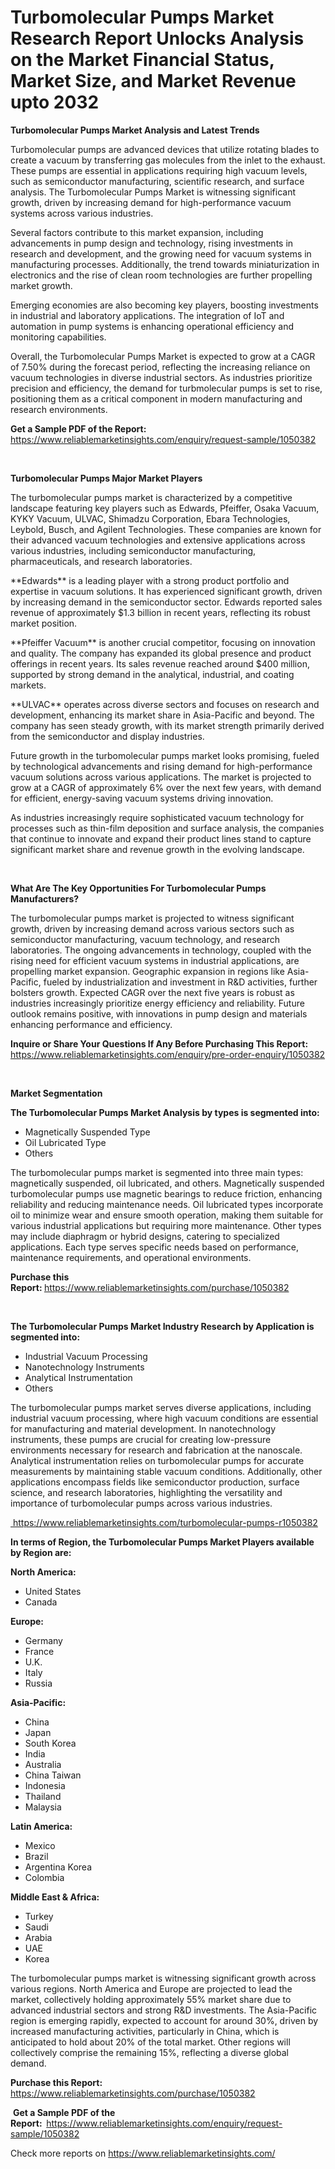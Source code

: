 <p><h1>Turbomolecular Pumps Market Research Report Unlocks Analysis on the Market Financial Status, Market Size, and Market Revenue upto 2032</h1></p><p><strong>Turbomolecular Pumps Market Analysis and Latest Trends</strong></p>
<p><p>Turbomolecular pumps are advanced devices that utilize rotating blades to create a vacuum by transferring gas molecules from the inlet to the exhaust. These pumps are essential in applications requiring high vacuum levels, such as semiconductor manufacturing, scientific research, and surface analysis. The Turbomolecular Pumps Market is witnessing significant growth, driven by increasing demand for high-performance vacuum systems across various industries.</p><p>Several factors contribute to this market expansion, including advancements in pump design and technology, rising investments in research and development, and the growing need for vacuum systems in manufacturing processes. Additionally, the trend towards miniaturization in electronics and the rise of clean room technologies are further propelling market growth. </p><p>Emerging economies are also becoming key players, boosting investments in industrial and laboratory applications. The integration of IoT and automation in pump systems is enhancing operational efficiency and monitoring capabilities. </p><p>Overall, the Turbomolecular Pumps Market is expected to grow at a CAGR of 7.50% during the forecast period, reflecting the increasing reliance on vacuum technologies in diverse industrial sectors. As industries prioritize precision and efficiency, the demand for turbmolecular pumps is set to rise, positioning them as a critical component in modern manufacturing and research environments.</p></p>
<p><strong>Get a Sample PDF of the Report:&nbsp;</strong> <a href="https://www.reliablemarketinsights.com/enquiry/request-sample/1050382?utm_campaign=2481&utm_medium=2&utm_source=Github&utm_content=ia&utm_term=15022025&utm_id=turbomolecular-pumps">https://www.reliablemarketinsights.com/enquiry/request-sample/1050382</a></p>
<p>&nbsp;</p>
<p><strong>Turbomolecular Pumps Major Market Players</strong></p>
<p><p>The turbomolecular pumps market is characterized by a competitive landscape featuring key players such as Edwards, Pfeiffer, Osaka Vacuum, KYKY Vacuum, ULVAC, Shimadzu Corporation, Ebara Technologies, Leybold, Busch, and Agilent Technologies. These companies are known for their advanced vacuum technologies and extensive applications across various industries, including semiconductor manufacturing, pharmaceuticals, and research laboratories.</p><p>**Edwards** is a leading player with a strong product portfolio and expertise in vacuum solutions. It has experienced significant growth, driven by increasing demand in the semiconductor sector. Edwards reported sales revenue of approximately $1.3 billion in recent years, reflecting its robust market position.</p><p>**Pfeiffer Vacuum** is another crucial competitor, focusing on innovation and quality. The company has expanded its global presence and product offerings in recent years. Its sales revenue reached around $400 million, supported by strong demand in the analytical, industrial, and coating markets.</p><p>**ULVAC** operates across diverse sectors and focuses on research and development, enhancing its market share in Asia-Pacific and beyond. The company has seen steady growth, with its market strength primarily derived from the semiconductor and display industries.</p><p>Future growth in the turbomolecular pumps market looks promising, fueled by technological advancements and rising demand for high-performance vacuum solutions across various applications. The market is projected to grow at a CAGR of approximately 6% over the next few years, with demand for efficient, energy-saving vacuum systems driving innovation.</p><p>As industries increasingly require sophisticated vacuum technology for processes such as thin-film deposition and surface analysis, the companies that continue to innovate and expand their product lines stand to capture significant market share and revenue growth in the evolving landscape.</p></p>
<p>&nbsp;</p>
<p><strong>What Are The Key Opportunities For Turbomolecular Pumps Manufacturers?</strong></p>
<p><p>The turbomolecular pumps market is projected to witness significant growth, driven by increasing demand across various sectors such as semiconductor manufacturing, vacuum technology, and research laboratories. The ongoing advancements in technology, coupled with the rising need for efficient vacuum systems in industrial applications, are propelling market expansion. Geographic expansion in regions like Asia-Pacific, fueled by industrialization and investment in R&D activities, further bolsters growth. Expected CAGR over the next five years is robust as industries increasingly prioritize energy efficiency and reliability. Future outlook remains positive, with innovations in pump design and materials enhancing performance and efficiency.</p></p>
<p><strong>Inquire or Share Your Questions If Any Before Purchasing This Report:</strong> <a href="https://www.reliablemarketinsights.com/enquiry/pre-order-enquiry/1050382?utm_campaign=2481&utm_medium=2&utm_source=Github&utm_content=ia&utm_term=15022025&utm_id=turbomolecular-pumps">https://www.reliablemarketinsights.com/enquiry/pre-order-enquiry/1050382</a></p>
<p>&nbsp;</p>
<p><strong>Market Segmentation</strong></p>
<p><strong>The Turbomolecular Pumps Market Analysis by types is segmented into:</strong></p>
<p><ul><li>Magnetically Suspended Type</li><li>Oil Lubricated Type</li><li>Others</li></ul></p>
<p><p>The turbomolecular pumps market is segmented into three main types: magnetically suspended, oil lubricated, and others. Magnetically suspended turbomolecular pumps use magnetic bearings to reduce friction, enhancing reliability and reducing maintenance needs. Oil lubricated types incorporate oil to minimize wear and ensure smooth operation, making them suitable for various industrial applications but requiring more maintenance. Other types may include diaphragm or hybrid designs, catering to specialized applications. Each type serves specific needs based on performance, maintenance requirements, and operational environments.</p></p>
<p><strong>Purchase this Report:&nbsp;</strong><a href="https://www.reliablemarketinsights.com/purchase/1050382?utm_campaign=2481&utm_medium=2&utm_source=Github&utm_content=ia&utm_term=15022025&utm_id=turbomolecular-pumps">https://www.reliablemarketinsights.com/purchase/1050382</a></p>
<p>&nbsp;</p>
<p><strong>The Turbomolecular Pumps Market Industry Research by Application is segmented into:</strong></p>
<p><ul><li>Industrial Vacuum Processing</li><li>Nanotechnology Instruments</li><li>Analytical Instrumentation</li><li>Others</li></ul></p>
<p><p>The turbomolecular pumps market serves diverse applications, including industrial vacuum processing, where high vacuum conditions are essential for manufacturing and material development. In nanotechnology instruments, these pumps are crucial for creating low-pressure environments necessary for research and fabrication at the nanoscale. Analytical instrumentation relies on turbomolecular pumps for accurate measurements by maintaining stable vacuum conditions. Additionally, other applications encompass fields like semiconductor production, surface science, and research laboratories, highlighting the versatility and importance of turbomolecular pumps across various industries.</p></p>
<p><a href="https://www.reliablemarketinsights.com/turbomolecular-pumps-r1050382?utm_campaign=2481&utm_medium=2&utm_source=Github&utm_content=ia&utm_term=15022025&utm_id=turbomolecular-pumps">&nbsp;https://www.reliablemarketinsights.com/turbomolecular-pumps-r1050382</a></p>
<p><strong>In terms of Region, the Turbomolecular Pumps Market Players available by Region are:</strong></p>
<p>
    <p> <strong> North America: </strong>
        <ul>
            <li>United States</li>
            <li>Canada</li>
        </ul>
        </p> 
    <p> <strong> Europe: </strong>
        <ul>
            <li>Germany</li>
            <li>France</li>
            <li>U.K.</li>
            <li>Italy</li>
            <li>Russia</li>
        </ul>
        </p> 
    <p> <strong> Asia-Pacific: </strong>
        <ul>
            <li>China</li>
            <li>Japan</li>
            <li>South Korea</li>
            <li>India</li>
            <li>Australia</li>
            <li>China Taiwan</li>
            <li>Indonesia</li>
            <li>Thailand</li>
            <li>Malaysia</li>
        </ul>
        </p> 
    <p> <strong> Latin America: </strong>
        <ul>
            <li>Mexico</li>
            <li>Brazil</li>
            <li>Argentina Korea</li>
            <li>Colombia</li>
        </ul>
        </p> 
    <p> <strong> Middle East & Africa: </strong>
        <ul>
            <li>Turkey</li>
            <li>Saudi</li>
            <li>Arabia</li>
            <li>UAE</li>
            <li>Korea</li>
        </ul>
    </p>
    </p>
<p><p>The turbomolecular pumps market is witnessing significant growth across various regions. North America and Europe are projected to lead the market, collectively holding approximately 55% market share due to advanced industrial sectors and strong R&D investments. The Asia-Pacific region is emerging rapidly, expected to account for around 30%, driven by increased manufacturing activities, particularly in China, which is anticipated to hold about 20% of the total market. Other regions will collectively comprise the remaining 15%, reflecting a diverse global demand.</p></p>
<p><strong>Purchase this Report: </strong><a href="https://www.reliablemarketinsights.com/purchase/1050382?utm_campaign=2481&utm_medium=2&utm_source=Github&utm_content=ia&utm_term=15022025&utm_id=turbomolecular-pumps">https://www.reliablemarketinsights.com/purchase/1050382</a></p>
<p>&nbsp;<strong>Get a Sample PDF of the Report:&nbsp;&nbsp;</strong><a href="https://www.reliablemarketinsights.com/enquiry/request-sample/1050382?utm_campaign=2481&utm_medium=2&utm_source=Github&utm_content=ia&utm_term=15022025&utm_id=turbomolecular-pumps">https://www.reliablemarketinsights.com/enquiry/request-sample/1050382</a></p>
<p><strong></strong></p>
<p>Check more reports on <a href="https://www.reliablemarketinsights.com/?utm_campaign=2481&utm_medium=2&utm_source=Github&utm_content=ia&utm_term=15022025&utm_id=turbomolecular-pumps">https://www.reliablemarketinsights.com/</a></p>